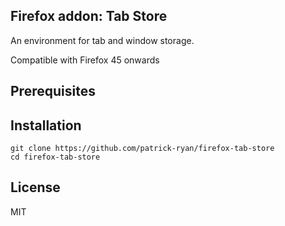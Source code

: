 Firefox addon: Tab Store
------------------------
An environment for tab and window storage.

Compatible with Firefox 45 onwards


Prerequisites
----


Installation
----
```
git clone https://github.com/patrick-ryan/firefox-tab-store
cd firefox-tab-store
```


License
----
MIT
